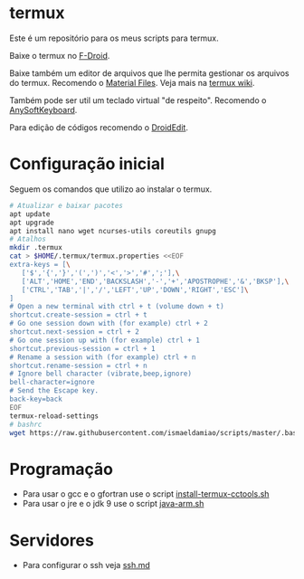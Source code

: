 # termux

Este é um repositório para os meus scripts para termux.

Baixe o termux no [F-Droid](https://f-droid.org/repository/browse/?fdid=com.termux).

Baixe também um editor de arquivos que lhe permita gestionar os arquivos do termux. Recomendo o [Material Files](https://github.com/zhanghai/MaterialFiles). Veja mais na [termux wiki](https://wiki.termux.com/wiki/Internal_and_external_storage).

Também pode ser util um teclado virtual "de respeito". Recomendo o [AnySoftKeyboard](http://anysoftkeyboard.github.io/download/).

Para edição de códigos recomendo o [DroidEdit](https://play.google.com/store/apps/details?id=com.aor.droidedit.pro).

# Configuração inicial

Seguem os comandos que utilizo ao instalar o termux.

```bash
# Atualizar e baixar pacotes
apt update
apt upgrade
apt install nano wget ncurses-utils coreutils gnupg
# Atalhos
mkdir .termux
cat > $HOME/.termux/termux.properties <<EOF
extra-keys = [\
   ['$','{','}','(',')','<','>','#',';'],\
   ['ALT','HOME','END','BACKSLASH','-','+','APOSTROPHE','&','BKSP'],\
   ['CTRL','TAB','|','/','LEFT','UP','DOWN','RIGHT','ESC']\
]
# Open a new terminal with ctrl + t (volume down + t)
shortcut.create-session = ctrl + t
# Go one session down with (for example) ctrl + 2
shortcut.next-session = ctrl + 2
# Go one session up with (for example) ctrl + 1
shortcut.previous-session = ctrl + 1
# Rename a session with (for example) ctrl + n
shortcut.rename-session = ctrl + n
# Ignore bell character (vibrate,beep,ignore)
bell-character=ignore
# Send the Escape key.
back-key=back
EOF
termux-reload-settings
# bashrc
wget https://raw.githubusercontent.com/ismaeldamiao/scripts/master/.bashrc
```

# Programação

* Para usar o gcc e o gfortran use o script [install-termux-cctools.sh](install-termux-cctools.sh)
* Para usar o jre e o jdk 9 use o script [java-arm.sh](java-arm.sh)

# Servidores

* Para configurar o ssh veja [ssh.md](ssh.md)
